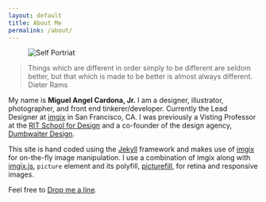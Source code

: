 ```yaml
---
layout: default
title: About Me
permalink: /about/
---
```


<article class="post-content">
<figure>
	
<picture>
          <source media="(min-width: 1280px)" srcset="http://migimages.imgix.net/illustration/sketchbooked-033.png?chromasub=444&dpr=2&fit=crop&crop=faces&fm=pjpg&q=60&usm=15&h=400&w=1024&q=65 1x, http://migimages.imgix.net/illustration/sketchbooked-033.png?chromasub=444&dpr=2&fit=crop&crop=faces&fm=pjpg&q=60&usm=15&h=400&w=1024&q=65&dpr=2&q=45 2x">
          <source media="(min-width: 768px)" srcset="http://migimages.imgix.net/illustration/sketchbooked-033.png?chromasub=444&dpr=2&fit=crop&crop=faces&fm=pjpg&q=60&usm=15&h=400&w=1000&q=65 1x, http://migimages.imgix.net/illustration/sketchbooked-033.png?chromasub=444&dpr=2&fit=crop&crop=faces&fm=pjpg&q=60&usm=15&h=400&w=1000&q=65&dpr=2&q=45 2x">
          <source media="(min-width: 480px)" srcset="http://migimages.imgix.net/illustration/sketchbooked-033.png?chromasub=444&dpr=2&fit=crop&crop=faces&fm=pjpg&q=60&usm=15&h=400&w=800 &q=651x, http://migimages.imgix.net/illustration/sketchbooked-033.png?chromasub=444&dpr=2&fit=crop&crop=faces&fm=pjpg&q=60&usm=15&h=400&w=800&&q=65dpr=2&q=45 2x">
          <source media="(max-width: 479px)" srcset="http://migimages.imgix.net/illustration/sketchbooked-033.png?chromasub=444&dpr=2&fit=crop&crop=faces&fm=pjpg&q=60&usm=15&h=480&w=480&&q=65q=80 1x, http://migimages.imgix.net/illustration/sketchbooked-033.png?chromasub=444&dpr=2&fit=crop&crop=faces&fm=pjpg&q=60&usm=15&h=480&w=480&&q=65dpr=2&q=45 2x">
          <img src="http://migimages.imgix.net/illustration/sketchbooked-033.png?chromasub=444&dpr=2&fit=crop&crop=faces&fm=pjpg&q=60&usm=15&h=400&w=640&&q=65q=80" {% if include.caption %} alt="Self Portriat" {% endif %}>
      </picture>
</figure>

<section>
<blockquote>Things which are different in order simply to be different are seldom better, but that which is made to be better is almost always different.<br>
<span class="author">Dieter Rams</span></blockquote>
</section>

<section>
<p>
	My name is <strong>Miguel Angel Cardona, Jr.</strong> I am a designer, illustrator, photographer, and front end tinkerer/developer. Currently the Lead Designer at <a href="https://imgix.com">imgix</a> in San Francisco, CA. I was previously a Visting Professor at the <a href="http://cias.rit.edu/schools/design">RIT School for Design</a> and a co-founder of the design agency, <a href="
	http://dwaitercom">Dumbwaiter Design</a>.
</p>
	  

<p>This site is hand coded using the <a href="https://jekyllrb.com/">Jekyll</a> framework and makes use of <a href="http://imgix.com">imgix</a> for on-the-fly image manipulation. I use a combination of imgix along with <a href="https://www.imgix.com/imgix-js">imgix.js</a>, <code>picture</code> element and its polyfill, <a href="https://scottjehl.github.io/picturefill/">picturefill</a>, for retina and responsive images.</p>

<p>
Feel free to <a href="mailt&#111;&#58;hel&#108;&#111;&#64;&#109;%&#54;9&#103;uelca%72don&#97;&#46;&#99;o%6&#68;">Drop me a line</a>.
</p>


</article>
                    
